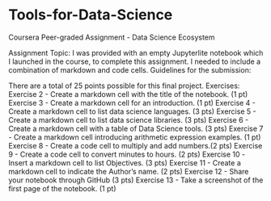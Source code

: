 # Tools-for-Data-Science

Coursera Peer-graded Assignment - Data Science Ecosystem

Assignment Topic: I was provided with an empty Jupyterlite notebook which I launched in the course, to complete this assignment. I needed to include a combination of markdown and code cells. Guidelines for the submission:

There are a total of 25 points possible for this final project. 
Exercises: 
Exercise 2 - Create a markdown cell with the title of the notebook. (1 pt) 
Exercise 3 - Create a markdown cell for an introduction. (1 pt) 
Exercise 4 - Create a markdown cell to list data science languages. (3 pts) 
Exercise 5 - Create a markdown cell to list data science libraries. (3 pts) 
Exercise 6 - Create a markdown cell with a table of Data Science tools. (3 pts) 
Exercise 7 - Create a markdown cell introducing arithmetic expression examples. (1 pt) 
Exercise 8 - Create a code cell to multiply and add numbers.(2 pts) 
Exercise 9 - Create a code cell to convert minutes to hours. (2 pts) 
Exercise 10 -Insert a markdown cell to list Objectives. (3 pts) 
Exercise 11 - Create a markdown cell to indicate the Author’s name. (2 pts) 
Exercise 12 - Share your notebook through GitHub (3 pts) 
Exercise 13 - Take a screenshot of the first page of the notebook. (1 pt)
